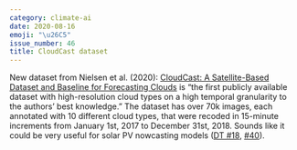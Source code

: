 ```yaml
---
category: climate-ai
date: 2020-08-16
emoji: "\u26C5"
issue_number: 46
title: CloudCast dataset
---
```


️New dataset from Nielsen et al. (2020): [CloudCast: A Satellite-Based Dataset and Baseline for Forecasting Clouds](https://arxiv.org/abs/2007.07978?utm_campaign=Dynamically%20Typed&utm_medium=email&utm_source=Revue%20newsletter) is “the first publicly available dataset with high-resolution cloud types on a high temporal granularity to the authors’ best knowledge.” The dataset has over 70k images, each annotated with 10 different cloud types, that were recoded in 15-minute increments from January 1st, 2017 to December 31st, 2018.
Sounds like it could be very useful for solar PV nowcasting models ([DT #18](https://dynamicallytyped.com/issues/18-runway-ml-s-app-store-for-ai-google-s-new-youtube-dataset-and-a-trippy-gan-journey-188184?utm_campaign=Dynamically%20Typed&utm_medium=email&utm_source=Revue%20newsletter), [#40](https://dynamicallytyped.com/issues/40-pinterest-s-ml-for-board-organization-gan-aided-pixel-art-and-bayesian-optimization-gets-the-distill-treatment-247582?utm_campaign=Dynamically%20Typed&utm_medium=email&utm_source=Revue%20newsletter)).